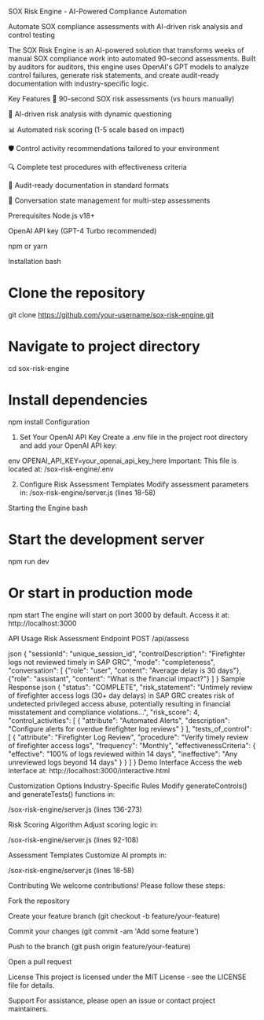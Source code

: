 SOX Risk Engine - AI-Powered Compliance Automation


Automate SOX compliance assessments with AI-driven risk analysis and control testing

The SOX Risk Engine is an AI-powered solution that transforms weeks of manual SOX compliance work into automated 90-second assessments. Built by auditors for auditors, this engine uses OpenAI's GPT models to analyze control failures, generate risk statements, and create audit-ready documentation with industry-specific logic.

Key Features
🚀 90-second SOX risk assessments (vs hours manually)

🧠 AI-driven risk analysis with dynamic questioning

📊 Automated risk scoring (1-5 scale based on impact)

🛡️ Control activity recommendations tailored to your environment

🔍 Complete test procedures with effectiveness criteria

📑 Audit-ready documentation in standard formats

🔄 Conversation state management for multi-step assessments

Prerequisites
Node.js v18+

OpenAI API key (GPT-4 Turbo recommended)

npm or yarn

Installation
bash
# Clone the repository
git clone https://github.com/your-username/sox-risk-engine.git

# Navigate to project directory
cd sox-risk-engine

# Install dependencies
npm install
Configuration
1. Set Your OpenAI API Key
Create a .env file in the project root directory and add your OpenAI API key:

env
OPENAI_API_KEY=your_openai_api_key_here
Important: This file is located at:
/sox-risk-engine/.env

2. Configure Risk Assessment Templates
Modify assessment parameters in:
/sox-risk-engine/server.js (lines 18-58)

Starting the Engine
bash
# Start the development server
npm run dev

# Or start in production mode
npm start
The engine will start on port 3000 by default. Access it at:
http://localhost:3000

API Usage
Risk Assessment Endpoint
POST /api/assess

json
{
  "sessionId": "unique_session_id",
  "controlDescription": "Firefighter logs not reviewed timely in SAP GRC",
  "mode": "completeness",
  "conversation": [
    {"role": "user", "content": "Average delay is 30 days"},
    {"role": "assistant", "content": "What is the financial impact?"}
  ]
}
Sample Response
json
{
  "status": "COMPLETE",
  "risk_statement": "Untimely review of firefighter access logs (30+ day delays) in SAP GRC creates risk of undetected privileged access abuse, potentially resulting in financial misstatement and compliance violations...",
  "risk_score": 4,
  "control_activities": [
    {
      "attribute": "Automated Alerts",
      "description": "Configure alerts for overdue firefighter log reviews"
    }
  ],
  "tests_of_control": [
    {
      "attribute": "Firefighter Log Review",
      "procedure": "Verify timely review of firefighter access logs",
      "frequency": "Monthly",
      "effectivenessCriteria": {
        "effective": "100% of logs reviewed within 14 days",
        "ineffective": "Any unreviewed logs beyond 14 days"
      }
    }
  ]
}
Demo Interface
Access the web interface at:
http://localhost:3000/interactive.html



Customization Options
Industry-Specific Rules
Modify generateControls() and generateTests() functions in:

/sox-risk-engine/server.js (lines 136-273)

Risk Scoring Algorithm
Adjust scoring logic in:

/sox-risk-engine/server.js (lines 92-108)

Assessment Templates
Customize AI prompts in:

/sox-risk-engine/server.js (lines 18-58)

Contributing
We welcome contributions! Please follow these steps:

Fork the repository

Create your feature branch (git checkout -b feature/your-feature)

Commit your changes (git commit -am 'Add some feature')

Push to the branch (git push origin feature/your-feature)

Open a pull request

License
This project is licensed under the MIT License - see the LICENSE file for details.

Support
For assistance, please open an issue or contact project maintainers.
